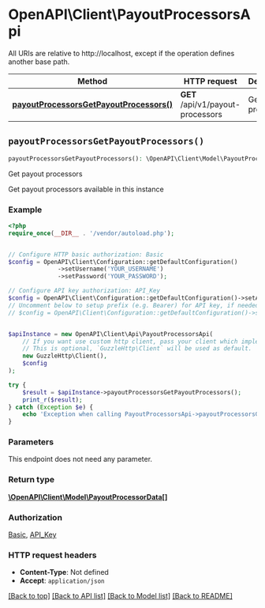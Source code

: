 # OpenAPI\Client\PayoutProcessorsApi

All URIs are relative to http://localhost, except if the operation defines another base path.

| Method | HTTP request | Description |
| ------------- | ------------- | ------------- |
| [**payoutProcessorsGetPayoutProcessors()**](PayoutProcessorsApi.md#payoutProcessorsGetPayoutProcessors) | **GET** /api/v1/payout-processors | Get payout processors |


## `payoutProcessorsGetPayoutProcessors()`

```php
payoutProcessorsGetPayoutProcessors(): \OpenAPI\Client\Model\PayoutProcessorData[]
```

Get payout processors

Get payout processors available in this instance

### Example

```php
<?php
require_once(__DIR__ . '/vendor/autoload.php');


// Configure HTTP basic authorization: Basic
$config = OpenAPI\Client\Configuration::getDefaultConfiguration()
              ->setUsername('YOUR_USERNAME')
              ->setPassword('YOUR_PASSWORD');

// Configure API key authorization: API_Key
$config = OpenAPI\Client\Configuration::getDefaultConfiguration()->setApiKey('Authorization', 'YOUR_API_KEY');
// Uncomment below to setup prefix (e.g. Bearer) for API key, if needed
// $config = OpenAPI\Client\Configuration::getDefaultConfiguration()->setApiKeyPrefix('Authorization', 'Bearer');


$apiInstance = new OpenAPI\Client\Api\PayoutProcessorsApi(
    // If you want use custom http client, pass your client which implements `GuzzleHttp\ClientInterface`.
    // This is optional, `GuzzleHttp\Client` will be used as default.
    new GuzzleHttp\Client(),
    $config
);

try {
    $result = $apiInstance->payoutProcessorsGetPayoutProcessors();
    print_r($result);
} catch (Exception $e) {
    echo 'Exception when calling PayoutProcessorsApi->payoutProcessorsGetPayoutProcessors: ', $e->getMessage(), PHP_EOL;
}
```

### Parameters

This endpoint does not need any parameter.

### Return type

[**\OpenAPI\Client\Model\PayoutProcessorData[]**](../Model/PayoutProcessorData.md)

### Authorization

[Basic](../../README.md#Basic), [API_Key](../../README.md#API_Key)

### HTTP request headers

- **Content-Type**: Not defined
- **Accept**: `application/json`

[[Back to top]](#) [[Back to API list]](../../README.md#endpoints)
[[Back to Model list]](../../README.md#models)
[[Back to README]](../../README.md)
